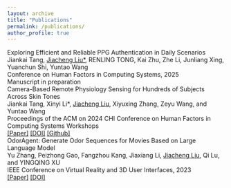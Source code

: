 ```yaml
---
layout: archive
title: "Publications"
permalink: /publications/
author_profile: true
---
```


<div class="publication">
    <div class="publication-title">Exploring Efficient and Reliable PPG Authentication in Daily Scenarios</div>
    <div class="publication-authors">Jiankai Tang, <u>Jiacheng Liu*</u>, RENLING TONG, Kai Zhu, Zhe Li, Junliang Xing, Yuanchun Shi, Yuntao Wang</div>
    <div class="publication-journal">Conference on Human Factors in Computing Systems, 2025</div>
    <div class="publication-links">Manuscript in preparation
<!--         <a href="">[Paper]</a>
        <a href="">[Video]</a>
        <a href="">[DOI]</a>
        <a href="">[Github]</a>
        <a href="">[Dataset]</a> -->
    </div>
</div>

<div class="publication">
    <div class="publication-title">Camera-Based Remote Physiology Sensing for Hundreds of Subjects Across Skin Tones</div>
    <div class="publication-authors">Jiankai Tang, Xinyi Li*, <u>Jiacheng Liu</u>, Xiyuxing Zhang, Zeyu Wang, and Yuntao Wang</div>
    <div class="publication-journal">Proceedings of the ACM on 2024 CHI Conference on Human Factors in Computing Systems Workshops</div>
    <div class="publication-links">
        <a href="assets/2404.05003v1.pdf">[Paper]</a>
        <a href="https://doi.org/10.48550/arXiv.2404.05003">[DOI]</a>
        <a href="https://github.com/health-hci-group/largest_rppg_dataset_evaluation">[Github]</a>
    </div>
</div>

<div class="publication">
    <div class="publication-title">OdorAgent: Generate Odor Sequences for Movies Based on Large Language Model</div>
    <div class="publication-authors">Yu Zhang, Peizhong Gao, Fangzhou Kang, Jiaxiang Li, <u>Jiacheng Liu</u>, Qi Lu, and YINGQING XU</div>
    <div class="publication-journal">IEEE Conference on Virtual Reality and 3D User Interfaces, 2023</div>
    <div class="publication-links">
        <a href="assets/OdorAgent_Generate_Odor_Sequences_for_Movies_Based_on_Large_Language_Model.pdf">[Paper]</a>
        <a href="https://doi.org/10.1109/VR58804.2024.00034">[DOI]
    </div>
</div>
